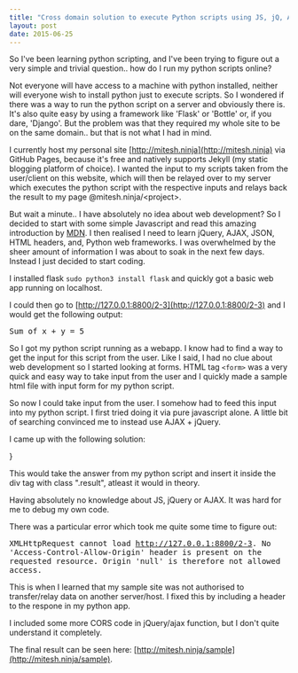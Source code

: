 ```yaml
---
title: "Cross domain solution to execute Python scripts using JS, jQ, AJAX."
layout: post
date: 2015-06-25
---
```


So I've been learning python scripting, and I've been trying to figure out a 
very simple and trivial question.. how do I run my python scripts online?

Not everyone will have access to a machine with python installed, neither will
everyone wish to install python just to execute scripts. So I wondered if
there was a way to run the python script on a server and obviously there is.
It's also quite easy by using a framework like 'Flask' or 'Bottle' or, if you
dare, 'Django'. But the problem was that they required my whole site to be 
on the same domain.. but that is not what I had in mind.

<!--more-->

I currently host my personal site [http://mitesh.ninja](http://mitesh.ninja)
via GitHub Pages, because it's free and natively supports Jekyll (my static
blogging platform of choice). I wanted the input to my scripts taken from the
user/client on this website, which will then be relayed over to my server
which executes the python script with the respective inputs and relays back
the result to my page @mitesh.ninja/&lt;project&gt;.

But wait a minute.. I have absolutely no idea about web development? So I
decided to start with some simple Javascript and read this amazing introduction
by [MDN](). I then realised I need to learn jQuery, AJAX, JSON, HTML headers,
and, Python web frameworks. I was overwhelmed by the sheer amount of information
I was about to soak in the next few days. Instead I just decided to start coding. 

I installed flask `sudo python3 install flask` and quickly got a basic web app
running on localhost. 

<script src="https://gist.github.com/MiteshNinja/e7dc40a099bad92fb752.js"></script>

I could then go to [http://127.0.0.1:8800/2-3](http://127.0.0.1:8800/2-3) and
I would get the following output: 

<samp>Sum of x + y = 5</samp>

So I got my python script running as a webapp. I know had to find a way to get
the input for this script from the user. Like I said, I had no clue about web
development so I started looking at forms. HTML tag `<form>` was a very quick
and easy way to take input from the user and I quickly made a sample html file
with input form for my python script.

<script src="https://gist.github.com/MiteshNinja/660caf1fcf7c4ce284b4.js"></script>

So now I could take input from the user. I somehow had to feed this input into my python script. I first tried doing it via pure javascript alone. A little bit of searching convinced me to instead use AJAX + jQuery. 

I came up with the following solution:

<script src="https://gist.github.com/MiteshNinja/d1208766d38f4e565a2a.js"></script>
}

This would take the answer from my python script and insert it inside the div tag with class ".result", atleast it would in theory.

Having absolutely no knowledge about JS, jQuery or AJAX. It was hard for me to debug my own code. 

There was a particular error which took me quite some time to figure out: 

<samp>XMLHttpRequest cannot load http://127.0.0.1:8800/2-3. No 'Access-Control-Allow-Origin' header is present on the requested resource. Origin 'null' is therefore not allowed access.</samp>

This is when I learned that my sample site was not authorised to transfer/relay data on another server/host. I fixed this by including a header to the respone in my python app.

<script src="https://gist.github.com/MiteshNinja/68f158065f85cec84bde.js"></script>

I included some more CORS code in jQuery/ajax function, but I don't quite understand it completely.

The final result can be seen here: [http://mitesh.ninja/sample](http://mitesh.ninja/sample). 




